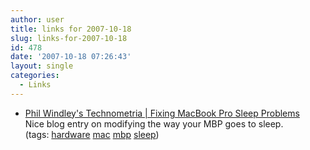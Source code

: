 ```yaml
---
author: user
title: links for 2007-10-18
slug: links-for-2007-10-18
id: 478
date: '2007-10-18 07:26:43'
layout: single
categories:
  - Links
---
```


*   [Phil Windley's Technometria \| Fixing MacBook Pro Sleep Problems](http://www.windley.com/archives/2007/10/fixing_macbook_pro_sleep_problems.shtml)  
    Nice blog entry on modifying the way your MBP goes to sleep.  
    (tags: [hardware](http://del.icio.us/superpat/hardware) [mac](http://del.icio.us/superpat/mac) [mbp](http://del.icio.us/superpat/mbp) [sleep](http://del.icio.us/superpat/sleep))  
